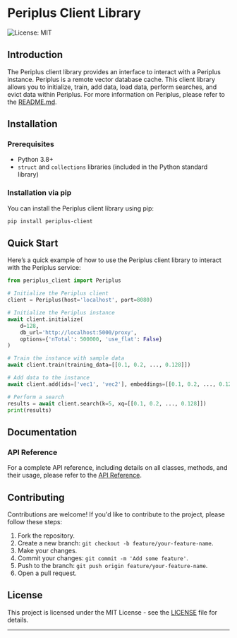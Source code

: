 # Periplus Client Library

![License: MIT](https://img.shields.io/badge/License-MIT-yellow.svg)

## Introduction

The Periplus client library provides an interface to interact with a Periplus instance. Periplus is a remote vector database cache. This client library allows you to initialize, train, add data, load data, perform searches, and evict data within Periplus. For more information on Periplus, please refer to the [README.md](../../README.md).

## Installation

### Prerequisites

- Python 3.8+
- `struct` and `collections` libraries (included in the Python standard library)

### Installation via pip

You can install the Periplus client library using pip:

```bash
pip install periplus-client
```

## Quick Start

Here’s a quick example of how to use the Periplus client library to interact with the Periplus service:

```python
from periplus_client import Periplus

# Initialize the Periplus client
client = Periplus(host='localhost', port=8080)

# Initialize the Periplus instance
await client.initialize(
    d=128,
    db_url='http://localhost:5000/proxy',
    options={'nTotal': 500000, 'use_flat': False}
)

# Train the instance with sample data
await client.train(training_data=[[0.1, 0.2, ..., 0.128]])

# Add data to the instance
await client.add(ids=['vec1', 'vec2'], embeddings=[[0.1, 0.2, ..., 0.128]])

# Perform a search
results = await client.search(k=5, xq=[[0.1, 0.2, ..., 0.128]])
print(results)
```

## Documentation

### API Reference

For a complete API reference, including details on all classes, methods, and their usage, please refer to the [API Reference](docs/api_reference.md).

## Contributing

Contributions are welcome! If you'd like to contribute to the project, please follow these steps:

1. Fork the repository.
2. Create a new branch: `git checkout -b feature/your-feature-name`.
3. Make your changes.
4. Commit your changes: `git commit -m 'Add some feature'`.
5. Push to the branch: `git push origin feature/your-feature-name`.
6. Open a pull request.

## License

This project is licensed under the MIT License - see the [LICENSE](LICENSE) file for details.

---